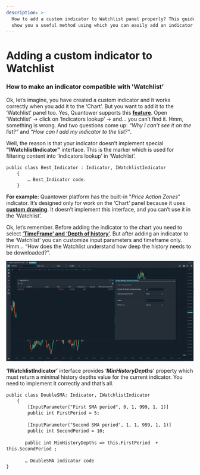 ```yaml
---
description: >-
  How to add a custom indicator to Watchlist panel properly? This guide will
  show you a useful method using which you can easily add an indicator.
---
```


# Adding a custom indicator to Watchlist

### **How to make an indicator compatible with 'Watchlist’**

Ok, let’s imagine, you have created a custom indicator and it works correctly when you add it to the ‘Chart’. But you want to add it to the ‘Watchlist’ panel too. Yes, Quantower supports this [**feature**](https://help.quantower.com/analytics-panels/watchlist#indicators). Open ‘Watchlist’ -&gt; click on ‘Indicators lookup’ -&gt; and… you can’t find it. Hmm, something is wrong. And two questions come up: _“Why I can’t see it on the list?”_ and _“How can I add my indicator to the list?”_.

Well, the reason is that your indicator doesn’t implement special **"IWatchlistIndicator"** interface. This is the marker which is used for filtering content into ‘Indicators lookup’ in ‘Watchlist’.

```
public class Best_Indicator : Indicator, IWatchlistIndicator
    {
    	… Best_Indicator code.
    }
```

**For example:** Quantower platform has the built-in "_Price Action Zones_" indicator. It’s designed only for work on the ‘Chart’ panel because it uses [**custom drawing**](https://help.quantower.com/quantower-algo/indicator-with-custom-painting-gdi). It doesn’t implement this interface, and you can’t use it in the ‘Watchlist’.

Ok, let’s remember. Before adding the indicator to the chart you need to select [‘**TimeFrame’ and ‘Depth of history**’](https://help.quantower.com/analytics-panels/chart#top-toolbar). But after adding an indicator to the ‘Watchlist’ you can customize input parameters and timeframe only. Hmm… “How does the Watchlist understand how deep the history needs to be downloaded?”.

![Input parameters of any indicator on Watchlist panel](../.gitbook/assets/input-parameters-of-indicatos-on-watchlist.png)

**‘IWatchlistIndicator’** interface provides ‘_**MinHistoryDepths**_’ property which must return a minimal history depths value for the current indicator. You need to implement it correctly and that’s all.

```
public class DoubleSMA: Indicator, IWatchlistIndicator
    {
        [InputParameter("First SMA period", 0, 1, 999, 1, 1)]
        public int FirstPeriod = 5;

        [InputParameter("Second SMA period", 1, 1, 999, 1, 1)]
        public int SecondPeriod = 10;

       public int MinHistoryDepths => this.FirstPeriod  + this.SecondPeriod ;

       … DoubleSMA indicator code
}
```

